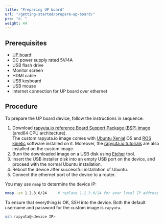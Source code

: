 ```yaml
---
title: "Preparing UP board"
url: "/getting-started/prepare-up-board/"
pre: "d. "
weight: 44
---
```


## Prerequisites
- [UP board](https://www.up-board.org/up/)
- DC power supply rated 5V/4A
- USB flash drive
- Monitor screen
- HDMI cable
- USB keyboard
- USB mouse
- Internet connection for UP board over ethernet

## Procedure
To prepare the UP board device, follow the instructions in sequence:

1. Download [rapyuta.io reference Board Support Package (BSP) image](https://storage.googleapis.com/io-reference-bsp-images/up/ubuntu/2018-08-23-rapyuta-robotics-xenial-ros-up-board-amd64.iso) (amd64 CPU
  architecture).  
The custom rapyuta.io image comes with [Ubuntu Xenial](http://releases.ubuntu.com/xenial/) OS and [ROS kinetic](http://wiki.ros.org/kinetic) software
installed on it. Moreover, the [rapyuta.io tutorials](https://github.com/rapyuta-robotics/io_tutorials) are also installed on the
custom image.
2. Burn the downloaded image on a USB disk using [Etcher](https://etcher.io/) tool.
3. Insert the USB installer disk into an empty USB port on the device, and proceed
with the normal Ubuntu installation.
4. Reboot the device after successful installation of Ubuntu.
5. Connect the ethernet port of the device to a router.

You may use `nmap` to determine the device IP:

```bash
nmap -sn 1.2.3.0/24     # replace 1.2.3.0/24 for your local IP address
```
To ensure that everything is OK, SSH into the device. Both the default username
and password for the custom image is `rapyuta`.

```bash
ssh rapyuta@<device IP>
```
